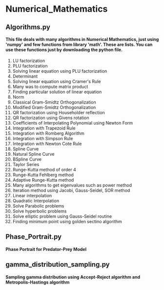 # Numerical_Mathematics
## Algorithms.py
#### This file deals with many algorithms in Numerical Mathematics, just using 'numpy' and few functions from library 'math'. These are lists. You can use these functions just by downloading the python file.
1. LU factorization
2. PLU factorization
3. Solving linear equation using PLU factorization
4. Determinant
5. Solving linear equation using Cramer's Rule
6. Many was to compute matrix product
7. Finding particular solution of linear equation
8. Norm
9. Classical Gram-Smidtz Orthogonalization
10. Modified Gram-Smidtz Orthogonalization
11. QR factorization using Householder reflection
12. QR factorization using Givens rotation
13. Coefficients of Interpolating Polynomial using Newton Form
14. Integration with Trapezoid Rule
15. Integration with Romberg Algorithm
16. Integration with Simpson Rule
17. Integration with Newton Cote Rule
18. Spline Curve
19. Natural Spline Curve
20. BSpline Curve
21. Taylor Series
22. Runge-Kutta method of order 4
23. Runge-Kutta Fehlberg method
24. Adaptive Runge-Kutta method
25. Many algorithms to get eigenvalues such as power method
26. Iteration method using Jacobi, Gauss-Seidel, SOR method
27. Linear interpolation
28. Quadratic Interpolation
29. Solve Parabolic problems
30. Solve hyperbolic problems
31. Solve elliptic problem using Gauss-Seidel routine
32. Finding minimum point using golden sectino algorithm

## Phase_Portrait.py
#### Phase Portrait for Predator-Prey Model

## gamma_distribution_sampling.py
#### Sampling gamma distribution using Accept-Reject algorithm and Metropolis-Hastings algorithm
